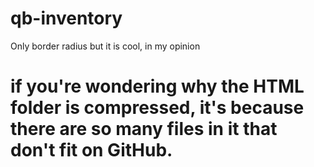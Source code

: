 # qb-inventory
Only border radius but it is cool, in my opinion

# if you're wondering why the HTML folder is compressed, it's because there are so many files in it that don't fit on GitHub.
